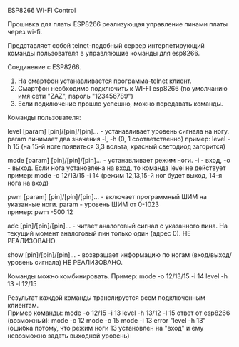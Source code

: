 ESP8266 WI-FI Control 

Прошивка для платы ESP8266 реализующая управление пинами платы через wi-fi.

Представляет собой telnet-подобный сервер интерпетирующий команды пользователя в управляющие команды для esp8266.

Соединение с ESP8266. 
1. На смартфон устанавливается программа-telnet клиент. 
2. Смартфон необходимо подключить к WI-FI esp8266 (по умолчанию имя сети "ZAZ", пароль "123456789") 
3. Если подключение прошло успешно, можно передавать команды.

Команды пользователя:

level [param] [pin]/[pin]/[pin]... - устанавливает уровень сигнала на ногу. param пинимает два значения -l, -h (0, 1 соответственно) 
пример: level -h 15 (на 15-й ноге появиться 3,3 вольта, красный светодиод загорится)

mode [param] [pin]/[pin]/[pin]... - устанавливает режим ноги. -i - вход, -o - выход. Если нога установлена на вход, то команда level не действует 
пример: mode -o 12/13/15 -i 14 (режим 12,13,15-й ног будет выход, 14-я нога на вход)

pwm [param] [pin]/[pin]/[pin]... - включает программный ШИМ на указанные ноги. param - уровень ШИМ от 0-1023  
пример: pwm -500 12

adc [pin]/[pin]/[pin]... - читает аналоговый сигнал с указанного пина. На текущий момент аналоговый пин только один (адрес 0). НЕ РЕАЛИЗОВАНО.

show [pin]/[pin]/[pin]... - возвращает информацию по ногам (вход/выход/уровень сигнала) НЕ РЕАЛИЗОВАНО.

Команды можно комбинировать. 
Пример: mode -o 12/13/15 -i 14 level -h 13 -l 12/15

Результат каждой команды транслируется всем подключенным клиентам.  
Пример команды: mode -o 12/15 -i 13 level -h 13/12 -l 15 
ответ от esp8266 (возможный): 
mode -o 12 
mode -o 15 
mode -i 13 
error "level -h 13" (ошибка потому, что режим ноги 13 установлен на "вход" и ему невозможно задать выходной уровень) 
